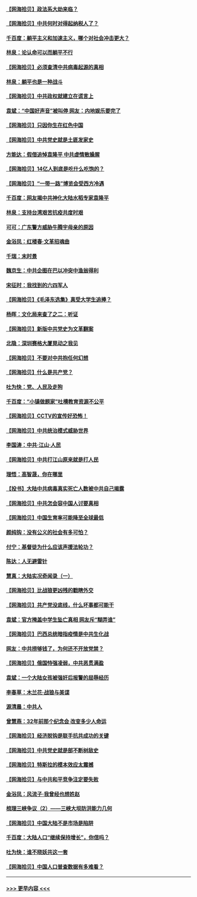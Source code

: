 #### [【网海拾贝】政法系大劫来临？](../pages/nsc993/n12987596.md?t=05311651) 
#### [【网海拾贝】中共何时对得起纳税人了？](../pages/nsc993/n12985578.md?t=05311651) 
#### [千百度：躺平主义和加速主义，哪个对社会冲击更大？](../pages/nsc993/n12985512.md?t=05311651) 
#### [林泉：论认命可以而躺平不行](../pages/nsc993/n12985505.md?t=05311651) 
#### [【网海拾贝】必须查清中共病毒起源的真相](../pages/nsc993/n12984276.md?t=05311651) 
#### [林泉：躺平也是一种战斗](../pages/nsc993/n12984194.md?t=05311651) 
#### [【网海拾贝】中共政权就建立在谎言上](../pages/nsc993/n12981880.md?t=05311651) 
#### [袁斌：“中国好声音”被叫停 网友：内地娱乐要完了](../pages/nsc993/n12981826.md?t=05311651) 
#### [【网海拾贝】只因你生在红色中国](../pages/nsc993/n12979096.md?t=05311651) 
#### [【网海拾贝】中共党史就是土匪发家史](../pages/nsc993/n12976478.md?t=05311651) 
#### [方能达：假借追悼袁隆平 中共虚情散臊腥](../pages/nsc993/n12976396.md?t=05311651) 
#### [【网海拾贝】14亿人到底是吃什么吃饱的？](../pages/nsc993/n12974125.md?t=05311651) 
#### [【网海拾贝】“一带一路”博览会受西方冷遇](../pages/nsc993/n12971787.md?t=05311651) 
#### [千百度：网友揭中共神化大陆水稻专家袁隆平](../pages/nsc993/n12971733.md?t=05311651) 
#### [林泉：支持台湾艰苦抗疫共度时艰](../pages/nsc993/n12971350.md?t=05311651) 
#### [可可：广东警方威胁牛腾宇母亲的原因](../pages/nsc993/n12971100.md?t=05311651) 
#### [金浴凤：红楼春·文革招魂曲](../pages/nsc993/n12970354.md?t=05311651) 
#### [千瑞：末时景](../pages/nsc993/n12970337.md?t=05311651) 
#### [魏京生：中共企图在巴以冲突中渔翁得利](../pages/nsc993/n12970286.md?t=05311651) 
#### [宋征时：我找到的六四军人](../pages/nsc993/n12970213.md?t=05311651) 
#### [【网海拾贝】《毛泽东选集》真受大学生追捧？](../pages/nsc993/n12968779.md?t=05311651) 
#### [杨晖：文化局来查了之二：听证](../pages/nsc993/n12966528.md?t=05311651) 
#### [【网海拾贝】新版中共党史为文革翻案](../pages/nsc993/n12967526.md?t=05311651) 
#### [北隐：深圳赛格大厦晃动之我见](../pages/nsc993/n12967393.md?t=05311651) 
#### [【网海拾贝】不要对中共抱任何幻想](../pages/nsc993/n12965222.md?t=05311651) 
#### [【网海拾贝】什么是共产党？](../pages/nsc993/n12962781.md?t=05311651) 
#### [吐为快：党、人民及走狗](../pages/nsc993/n12962747.md?t=05311651) 
#### [千百度：“小镇做题家”吐槽教育资源不公平](../pages/nsc993/n12962705.md?t=05311651) 
#### [【网海拾贝】CCTV的宣传好恐怖！](../pages/nsc993/n12959984.md?t=05311651) 
#### [【网海拾贝】中共统治模式威胁世界](../pages/nsc993/n12957622.md?t=05311651) 
#### [李国涛：中共‧江山‧人民](../pages/nsc993/n12957502.md?t=05311651) 
#### [【网海拾贝】中共打江山原来就是打人民](../pages/nsc993/n12954345.md?t=05311651) 
#### [理悟：高智晟，你在哪里](../pages/nsc993/n12953115.md?t=05311651) 
#### [【投书】大陆中共病毒真实死亡人数被中共自己揭露](../pages/nsc993/n12953050.md?t=05311651) 
#### [【网海拾贝】中共怎会容中国人讨要真相](../pages/nsc993/n12952161.md?t=05311651) 
#### [【网海拾贝】中国生育率可能降至全球最低](../pages/nsc993/n12948793.md?t=05311651) 
#### [颜纯钩：没有公义的社会有多可怕？](../pages/nsc993/n12947626.md?t=05311651) 
#### [付宁：基督徒为什么应该声援法轮功？](../pages/nsc993/n12947233.md?t=05311651) 
#### [陈达：人无避雷针](../pages/nsc993/n12947098.md?t=05311651) 
#### [慧真：大陆实况奇闻录（一）](../pages/nsc993/n12945811.md?t=05311651) 
#### [【网海拾贝】比战狼更凶残的戳瞎外交](../pages/nsc993/n12945717.md?t=05311651) 
#### [【网海拾贝】共产党没底线，什么坏事都可能干](../pages/nsc993/n12942090.md?t=05311651) 
#### [袁斌：官方掩盖中学生坠亡真相 网友斥“糊弄谁”](../pages/nsc993/n12942029.md?t=05311651) 
#### [【网海拾贝】巴西总统暗指疫情是中共生化战](../pages/nsc993/n12938999.md?t=05311651) 
#### [网友：中共捞够钱了，为何还不开放党禁？](../pages/nsc993/n12938952.md?t=05311651) 
#### [【网海拾贝】俄国恃强凌弱，中共恶贯满盈](../pages/nsc993/n12936626.md?t=05311651) 
#### [袁斌：一个大陆女孩被强奸后报警的屈辱经历](../pages/nsc993/n12936547.md?t=05311651) 
#### [李春草：木兰花·战狼与美谍](../pages/nsc993/n12935995.md?t=05311651) 
#### [源清晨：中共人](../pages/nsc993/n12935589.md?t=05311651) 
#### [曾慧燕：32年前那个纪念会 改变多少人命运](../pages/nsc993/n12934233.md?t=05311651) 
#### [【网海拾贝】经济脱钩是联手抗共成功的关键](../pages/nsc993/n12934176.md?t=05311651) 
#### [【网海拾贝】中共党史就是部不断树敌史](../pages/nsc993/n12932844.md?t=05311651) 
#### [【网海拾贝】特斯拉的模本效应太震撼](../pages/nsc993/n12925626.md?t=05311651) 
#### [【网海拾贝】与中共和平竞争注定要失败](../pages/nsc993/n12923326.md?t=05311651) 
#### [金浴凤：风流子‧我曾经也想姓赵](../pages/nsc993/n12920911.md?t=05311651) 
#### [梳理三峡争议（2）——三峡大坝防洪能力几何](../pages/nsc993/n12920173.md?t=05311651) 
#### [【网海拾贝】中国大陆不是市场是陷阱](../pages/nsc993/n12920143.md?t=05311651) 
#### [千百度：大陆人口“继续保持增长”，你信吗？](../pages/nsc993/n12918946.md?t=05311651) 
#### [吐为快：谁不晓妖共这一套](../pages/nsc993/n12918941.md?t=05311651) 
#### [【网海拾贝】中国人口普查数据有多难看？](../pages/nsc993/n12917822.md?t=05311651) 

----
#### [ >>> 更早内容 <<< ](../indexes/nsc993-earlier.md)
